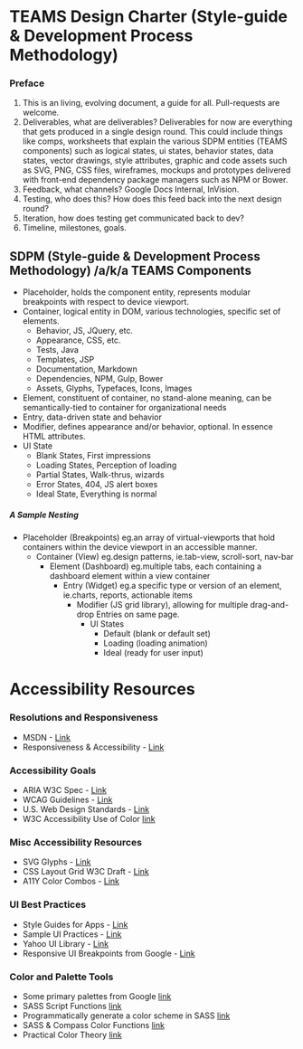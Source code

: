 # TEAMS Design Charter (Style-guide & Development Process Methodology)

### Preface
1. This is an living, evolving document, a guide for all. Pull-requests are welcome.
2. Deliverables, what are deliverables? Deliverables for now are everything that gets produced in a single design round. This could include things like comps, worksheets that explain the various SDPM entities (TEAMS components) such as logical states, ui states, behavior states, data states, vector drawings, style attributes, graphic and code assets such as SVG, PNG, CSS files, wireframes, mockups and prototypes delivered with front-end dependency package managers such as NPM or Bower.
3. Feedback, what channels? Google Docs Internal, InVision.
4. Testing, who does this? How does this feed back into the next design round?
5. Iteration, how does testing get communicated back to dev?
6. Timeline, milestones, goals.

## SDPM (Style-guide & Development Process Methodology) /a/k/a TEAMS Components

- Placeholder, holds the component entity, represents modular breakpoints with respect to device viewport.
- Container, logical entity in DOM, various technologies, specific set of elements.
  - Behavior, JS, JQuery, etc.
  - Appearance, CSS, etc.
  - Tests, Java
  - Templates, JSP
  - Documentation, Markdown
  - Dependencies, NPM, Gulp, Bower
  - Assets, Glyphs, Typefaces, Icons, Images
- Element, constituent of container, no stand-alone meaning, can be semantically-tied to container for organizational needs
- Entry, data-driven state and behavior
- Modifier, defines appearance and/or behavior, optional. In essence HTML attributes.
- UI State
  - Blank States, First impressions
  - Loading States, Perception of loading
  - Partial States, Walk-thrus, wizards
  - Error States, 404, JS alert boxes
  - Ideal State, Everything is normal

##### A Sample Nesting
- Placeholder (Breakpoints) eg.an array of virtual-viewports that hold containers within the device viewport in an accessible manner.
  - Container (View) eg.design patterns, ie.tab-view, scroll-sort, nav-bar
    - Element (Dashboard) eg.multiple tabs, each containing a dashboard element within a view container
      - Entry (Widget) eg.a specific type or version of an element, ie.charts, reports, actionable items
        - Modifier (JS grid library), allowing for multiple drag-and-drop Entries on same page.
          - UI States
            - Default (blank or default set)
            - Loading (loading animation)
            - Ideal (ready for user input)

# Accessibility Resources

### Resolutions and Responsiveness
- MSDN - [Link](https://blogs.msdn.microsoft.com/b8/2012/03/21/scaling-to-different-screens/)
- Responsiveness & Accessibility - [Link](http://www.ssbbartgroup.com/blog/what-does-responsive-web-design-have-to-do-with-accessibility/)

### Accessibility Goals
- ARIA W3C Spec - [Link](http://www.w3.org/TR/aria-in-html/)
- WCAG Guidelines - [Link](http://www.w3.org/TR/WCAG20/#visual-audio-contrast)
- U.S. Web Design Standards - [Link](https://playbook.cio.gov/designstandards/)
- W3C Accessibility Use of Color [link](http://www.w3.org/TR/UNDERSTANDING-WCAG20/visual-audio-contrast-without-color.html)

### Misc Accessibility Resources
- SVG Glyphs - [Link](https://www.paciellogroup.com/blog/2013/12/using-aria-enhance-svg-accessibility/)
- CSS Layout Grid W3C Draft - [Link](http://www.w3.org/TR/css-grid-1/)
- A11Y Color Combos - [Link](http://clrs.cc/a11y/)

### UI Best Practices
- Style Guides for Apps - [Link](https://www.google.com/design/spec/style/)
- Sample UI Practices - [Link](http://developer.android.com/training/best-ui.html)
- Yahoo UI Library - [Link](https://github.com/yui/yui3)
- Responsive UI Breakpoints from Google - [Link](https://www.google.com/design/spec/layout/responsive-ui.html#responsive-ui-breakpoints)

### Color and Palette Tools
- Some primary palettes from Google [link](https://www.google.com/design/spec/style/color.html#)
- SASS Script Functions [link](http://sass-lang.com/documentation/Sass/Script/Functions.html)
- Programmatically generate a color scheme in SASS [link](http://thesassway.com/advanced/how-to-programtically-go-from-one-color-to-another-in-sass)
- SASS & Compass Color Functions [link](http://jackiebalzer.com/color)
- Practical Color Theory [link](http://tallys.github.io/color-theory/)
